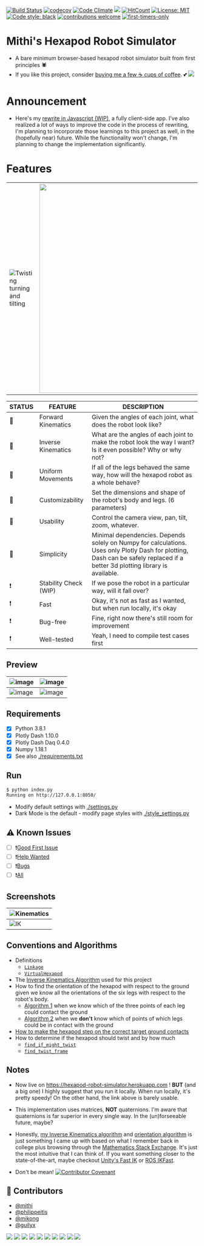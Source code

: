 [![Build Status](https://travis-ci.com/mithi/hexapod-robot-simulator.svg?branch=master)](https://travis-ci.com/github/mithi/hexapod-robot-simulator) 
[![codecov](https://codecov.io/gh/mithi/hexapod-robot-simulator/branch/master/graph/badge.svg)](https://codecov.io/gh/mithi/hexapod-robot-simulator)
[![Code Climate](https://codeclimate.com/github/mithi/hexapod-robot-simulator/badges/gpa.svg)](https://codeclimate.com/github/mithi/hexapod-robot-simulator)
[![](https://img.shields.io/codeclimate/tech-debt/mithi/hexapod-robot-simulator)](https://codeclimate.com/github/mithi/hexapod-robot-simulator/trends/technical_debt)
[![HitCount](https://hits.dwyl.com/mithi/hexapod-robot-simulator.svg)](https://hits.dwyl.com/mithi/hexapod-robot-simulator) 
[![License: MIT](https://img.shields.io/badge/License-MIT-yellow.svg)](./LICENSE)
[![Code style: black](https://img.shields.io/badge/code%20style-black-000000.svg)](https://github.com/psf/black) [![contributions welcome](https://img.shields.io/badge/contributions-welcome-orange.svg?style=flat)](https://github.com/mithi/hexapod-robot-simulator/issues?q=is%3Aissue+is%3Aopen+label%3A%22help+wanted%22) 
[![first-timers-only](https://img.shields.io/badge/first--timers--only-friendly-blueviolet.svg?style=flat)](https://www.firsttimersonly.com/)

# Mithi's Hexapod Robot Simulator

- A bare minimum browser-based hexapod robot simulator built from first principles 🕷️
- If you like this project, consider [buying me a few ☕ cups of coffee](https://ko-fi.com/minimithi). 💕
[![](https://img.shields.io/badge/Buy%20me%20a%20-coffee!-orange)](https://ko-fi.com/minimithi)

# Announcement

- Here's my [rewrite in Javascript (WIP)](http://github.com/mithi/hexapod), a fully client-side app. I've also realized a lot of ways to improve the code in the process of rewriting, I'm planning to incorporate those learnings to this project as well, in the (hopefully near) future. While the functionality won't change, I'm planning to change the implementation significantly.

# Features

|  |  |  |  |
|---------|---------|---------|---------|
|![Twisting turning and tilting](https://mithi.github.io/robotics-blog/robot-only-x1.gif)|<img src="https://mithi.github.io/robotics-blog/v2-hexapod-1.gif" width="550"/>|<img src="https://mithi.github.io/robotics-blog/v2-hexapod-2.gif" width="500"/>|![Adjusting camera view](https://mithi.github.io/robotics-blog/robot-only-x3.gif)|

| STATUS | FEATURE   | DESCRIPTION  |
|---|-----------|--------------|
| 🎉 | Forward Kinematics | Given the angles of each joint, what does the robot look like?|
| 🎉 | Inverse Kinematics | What are the angles of each joint to make the robot look the way I want? Is it even possible? Why or why not? |
| 🎉 | Uniform Movements |  If all of the legs behaved the same way, how will the hexapod robot as a whole behave? |
| 🎉 | Customizability | Set the dimensions and shape of the robot's body and legs. (6 parameters) |
| 🎉 | Usability | Control the camera view, pan, tilt, zoom, whatever. |
| 🎉 | Simplicity | Minimal dependencies. Depends solely on Numpy for calculations. Uses only Plotly Dash for plotting, Dash can be safely replaced if a better 3d plotting library is available. |
| ❗ | Stability Check (WIP) | If we pose the robot in a particular way, will it fall over? |
| ❗ | Fast | Okay, it's not as fast as I wanted, but when run locally, it's okay |
| ❗ | Bug-free | Fine, right now there's still room for improvement |
| ❗ | Well-tested | Yeah, I need to compile test cases first |

## Preview

|![image](https://mithi.github.io/robotics-blog/v2-ik-ui.gif)|![image](https://mithi.github.io/robotics-blog/v2-kinematics-ui.gif)|
|----|----|
| ![image](https://mithi.github.io/robotics-blog/UI-1.gif) | ![image](https://mithi.github.io/robotics-blog/UI-2.gif) |

## Requirements

- [x] Python 3.8.1
- [x] Plotly Dash 1.10.0
- [x] Plotly Dash Daq 0.4.0
- [x] Numpy 1.18.1
- [x] See also [./requirements.txt](./requirements.txt)

## Run

```bash
$ python index.py
Running on http://127.0.0.1:8050/
```

- Modify default settings with [./settings.py](./settings.py)
- Dark Mode is the default - modify page styles with [./style_settings.py](./style_settings.py)

## ⚠️ Known Issues

- [ ] ❗[Good First Issue](https://github.com/mithi/hexapod-robot-simulator/issues?q=is%3Aissue+is%3Aopen+label%3A%22good+first+issue%22)
- [ ] ❗[Help Wanted](https://github.com/mithi/hexapod-robot-simulator/issues?q=is%3Aissue+is%3Aopen+label%3A%22help+wanted%22)
- [ ] ❗[Bugs](https://github.com/mithi/hexapod-robot-simulator/issues?q=is%3Aissue+is%3Aopen+label%3Abug)
- [ ] ❗[All](https://github.com/mithi/hexapod-robot-simulator/issues)

## Screenshots

| ![Kinematics](https://mithi.github.io/robotics-blog/v2-kinematics-screenshot.png)|
|---|
| ![IK](https://mithi.github.io/robotics-blog/v2-ik-screenshot.png)|

## Conventions and Algorithms

- Definitions
  - [`Linkage`](./hexapod/linkage.py)
  - [`VirtualHexapod`](./hexapod/models.py)
- The [Inverse Kinematics Algorithm](./hexapod/ik_solver/README.md) used for this project
- How to find the orientation of the hexapod with respect to the ground given we know all the orientations of the six legs with respect to the robot's body.
  - [Algorithm 1](./hexapod/ground_contact_solver/ground_contact_solver.py) when we know which of the three points of each leg could contact the ground
  - [Algorithm 2](./hexapod/ground_contact_solver/ground_contact_solver2.py) when  we **don't** know which of points of which legs could be in contact with the ground
- [How to make the hexapod step on the correct target ground contacts](./hexapod/ik_solver/recompute_hexapod.py)
- How to determine if the hexapod should twist and by how much
  - [`find_if_might_twist`](./hexapod/models.py#L248)
  - [`find_twist_frame`](./hexapod/models.py#L273)
  
## Notes

- Now live on https://hexapod-robot-simulator.herokuapp.com ! **BUT** (and a big one) I highly suggest that you run it locally. When run locally, it's pretty speedy! On the other hand, the link above is barely usable. 

- This implementation uses matrices, **NOT** quaternions. I'm aware that quaternions is far superior in every single way. In the (un)forseeable future, maybe?

- Honestly, [my Inverse Kinematics algorithm](./hexapod/ik_solver/README.md) and [orientation algorithm](./hexapod/ground_contact_solver) is just something I came up with based on what I remember back in college plus browsing through the [Mathematics Stack Exchange](https://math.stackexchange.com/). It's just the most intuitive that I can think of. If you want something closer to the state-of-the-art, maybe checkout [Unity's Fast IK](https://assetstore.unity.com/packages/tools/animation/fast-ik-139972) or [ROS IKFast](http://wiki.ros.org/Industrial/Tutorials/Create_a_Fast_IK_Solution).

- Don't be mean! [![Contributor Covenant](https://img.shields.io/badge/Contributor%20Covenant-v2.0%20adopted-ff69b4.svg)](https://www.contributor-covenant.org/)

## 🤗 Contributors

- [@mithi](https://github.com/mithi/)
- [@philippeitis](https://github.com/philippeitis/)
- [@mikong](https://github.com/mikong/)
- [@guilyx](https://github.com/guilyx)

![](https://img.shields.io/github/last-commit/mithi/hexapod-robot-simulator)
![](https://img.shields.io/github/commit-activity/y/mithi/hexapod-robot-simulator)
![](https://img.shields.io/github/languages/code-size/mithi/hexapod-robot-simulator?color=yellow)
![](https://img.shields.io/github/repo-size/mithi/hexapod-robot-simulator?color=violet)
![](https://tokei.rs/b1/github/mithi/hexapod-robot-simulator?category=blanks)
![](https://tokei.rs/b1/github/mithi/hexapod-robot-simulator?category=lines)
![](https://tokei.rs/b1/github/mithi/hexapod-robot-simulator?category=files)
![](https://tokei.rs/b1/github/mithi/hexapod-robot-simulator?category=comments)
![](https://tokei.rs/b1/github/mithi/hexapod-robot-simulator?category=code)
![](https://img.shields.io/github/languages/top/mithi/hexapod-robot-simulator)
